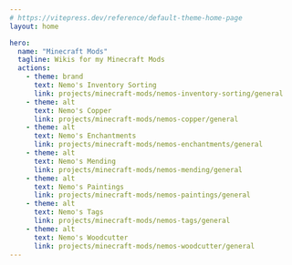 ```yaml
---
# https://vitepress.dev/reference/default-theme-home-page
layout: home

hero:
  name: "Minecraft Mods"
  tagline: Wikis for my Minecraft Mods
  actions:
    - theme: brand
      text: Nemo's Inventory Sorting
      link: projects/minecraft-mods/nemos-inventory-sorting/general
    - theme: alt
      text: Nemo's Copper
      link: projects/minecraft-mods/nemos-copper/general
    - theme: alt
      text: Nemo's Enchantments
      link: projects/minecraft-mods/nemos-enchantments/general
    - theme: alt
      text: Nemo's Mending
      link: projects/minecraft-mods/nemos-mending/general
    - theme: alt
      text: Nemo's Paintings
      link: projects/minecraft-mods/nemos-paintings/general
    - theme: alt
      text: Nemo's Tags
      link: projects/minecraft-mods/nemos-tags/general
    - theme: alt
      text: Nemo's Woodcutter
      link: projects/minecraft-mods/nemos-woodcutter/general
---
```

